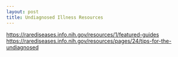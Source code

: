 ```yaml
---
layout: post
title: Undiagnosed Illness Resources 
---
```


https://rarediseases.info.nih.gov/resources/1/featured-guides
https://rarediseases.info.nih.gov/resources/pages/24/tips-for-the-undiagnosed

